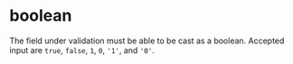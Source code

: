 # boolean

The field under validation must be able to be cast as a boolean. Accepted input are `true`, `false`, `1`, `0`, `'1'`, and `'0'`.
